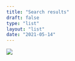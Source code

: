 ```yaml
---
title: "Search results"
draft: false
type: "list"
layout: "list"
date: "2021-05-14"
---
```

<img src="../images/student-male-pointing.svg">